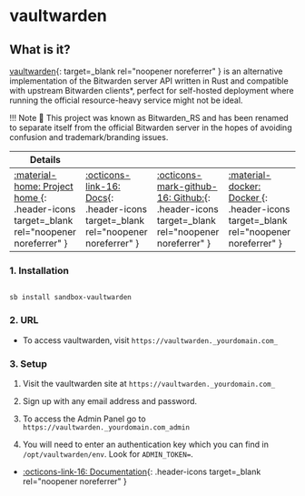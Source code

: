 # vaultwarden

## What is it?

[vaultwarden](https://github.com/dani-garcia/vaultwarden){: target=_blank rel="noopener noreferrer" } is an alternative implementation of the Bitwarden server API written in Rust and compatible with upstream Bitwarden clients*, perfect for self-hosted deployment where running the official resource-heavy service might not be ideal.

!!! Note
      📢 This project was known as Bitwarden_RS and has been renamed to separate itself from the official Bitwarden server in the hopes of avoiding confusion and trademark/branding issues.

| Details     |             |             |             |
|-------------|-------------|-------------|-------------|
| [:material-home: Project home ](https://github.com/dani-garcia/vaultwarden){: .header-icons target=_blank rel="noopener noreferrer" } | [:octicons-link-16: Docs](https://github.com/dani-garcia/vaultwarden/wiki){: .header-icons target=_blank rel="noopener noreferrer" } | [:octicons-mark-github-16: Github:](https://github.com/dani-garcia/vaultwarden){: .header-icons target=_blank rel="noopener noreferrer" } | [:material-docker: Docker ](https://hub.docker.com/r/vaultwarden/server){: .header-icons target=_blank rel="noopener noreferrer" }|

### 1. Installation

``` shell

sb install sandbox-vaultwarden

```

### 2. URL

- To access vaultwarden, visit `https://vaultwarden._yourdomain.com_`

### 3. Setup

  1. Visit the vaultwarden site at `https://vaultwarden._yourdomain.com_`

  2. Sign up with any email address and password.

  3. To access the Admin Panel go to `https://vaultwarden._yourdomain.com_admin`

  4. You will need to enter an authentication key which you can find in `/opt/vaultwarden/env`. Look for `ADMIN_TOKEN=`.

- [:octicons-link-16: Documentation](https://github.com/dani-garcia/vaultwarden/wiki){: .header-icons target=_blank rel="noopener noreferrer" }
